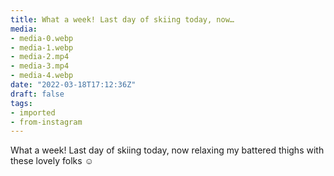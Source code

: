 ```yaml
---
title: What a week! Last day of skiing today, now…
media:
- media-0.webp
- media-1.webp
- media-2.mp4
- media-3.mp4
- media-4.webp
date: "2022-03-18T17:12:36Z"
draft: false
tags:
- imported
- from-instagram
---
```

What a week\! Last day of skiing today, now relaxing my battered thighs with these lovely folks ☺️
